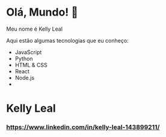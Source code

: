 

# Olá, Mundo! 👋

Meu nome é Kelly Leal

Aqui estão algumas tecnologias que eu conheço:

- JavaScript
- Python
- HTML & CSS
- React
- Node.js
- 
# Kelly Leal
### https://www.linkedin.com/in/kelly-leal-143899211/

